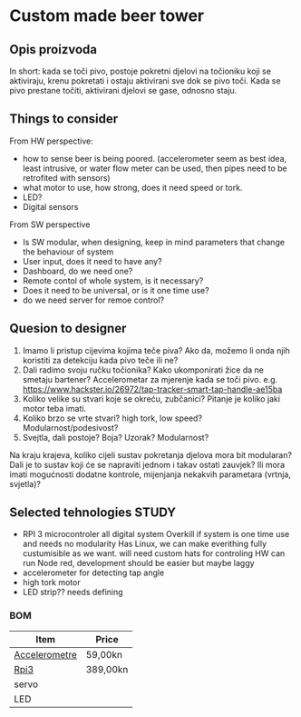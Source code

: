 # Custom made beer tower

## Opis proizvoda

In short: kada se toči pivo, postoje pokretni djelovi na točioniku koji se aktiviraju, krenu pokretati i ostaju aktivirani sve dok se pivo toči. Kada se pivo prestane točiti, aktivirani djelovi se gase, odnosno staju.

## Things to consider

From HW perspective:

- how to sense beer is being poored. (accelerometer seem as best idea, least intrusive, or water flow meter can be used, then pipes need to be retrofited with sensors)
- what motor to use, how strong, does it need speed or tork.
- LED?
- Digital sensors

From SW perspective

- Is SW modular, when designing, keep in mind parameters that change the behaviour of system
- User input, does it need to have any?
- Dashboard, do we need one?
- Remote contol of whole system, is it necessary?
- Does it need to be universal, or is it one time use?
- do we need server for remoe control?

## Quesion to designer

1. Imamo li pristup cijevima kojima teče piva? Ako da, možemo li onda njih koristiti za detekciju kada pivo teče ili ne?
2. Dali radimo svoju ručku točionika? Kako ukomponirati žice da ne smetaju bartener? Accelerometar za mjerenje kada se toči pivo. e.g. <https://www.hackster.io/26972/tap-tracker-smart-tap-handle-ae15ba>
3. Koliko velike su stvari koje se okreću, zubčanici? Pitanje je koliko jaki motor teba imati.
4. Koliko brzo se vrte stvari? high tork, low speed? Modularnost/podesivost?
5. Svejtla, dali postoje? Boja? Uzorak? Modularnost?

Na kraju krajeva, koliko cijeli sustav pokretanja djelova mora bit modularan? Dali je to sustav koji će se napraviti jednom i takav ostati zauvjek? Ili mora imati mogućnosti dodatne kontrole, mijenjanja nekakvih parametara (vrtnja, svjetla)?

## Selected tehnologies STUDY

- RPI 3 microcontroler all digital system
  Overkill if system is one time use and needs no modularity
  Has Linux, we can make everithing fully custumisible as we want.
  will need custom hats for controling HW
  can run Node red, development should be easier but maybe laggy
- accelerometer for detecting tap angle
- high tork motor
- LED strip?? needs defining

### BOM

| Item                                                                                                                                                                                                              | Price |
| ----------------------------------------------------------------------------------------------------------------------------------------------------------------------------------------------------------------- | ----- |
| [Accelerometre](https://www.chipoteka.hr/3-axis-digital-acceleration-sensor-module-mma8452-vma208-wpse208-9150036251) | 59,00kn |
| [Rpi3](https://www.chipoteka.hr/raspberry-pi-3-model-b-wifi-bluetooth-onboard-8208000130?search=raspberry%20pi&description=0) | 389,00kn  |
| servo| |
| LED| |
